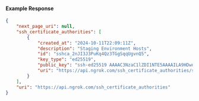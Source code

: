 <!-- Code generated for API Clients. DO NOT EDIT. -->

#### Example Response

```json
{
	"next_page_uri": null,
	"ssh_certificate_authorities": [
		{
			"created_at": "2024-10-11T22:09:11Z",
			"description": "Staging Environment Hosts",
			"id": "sshca_2nJI3J3PuKq4Qz3TGgSqqUgvnQ5",
			"key_type": "ed25519",
			"public_key": "ssh-ed25519 AAAAC3NzaC1lZDI1NTE5AAAAILA9HDwdNX6+hEQ7wzoJMMmHa70If1yKxCv8JZYYtB0Z",
			"uri": "https://api.ngrok.com/ssh_certificate_authorities/sshca_2nJI3J3PuKq4Qz3TGgSqqUgvnQ5"
		}
	],
	"uri": "https://api.ngrok.com/ssh_certificate_authorities"
}
```

